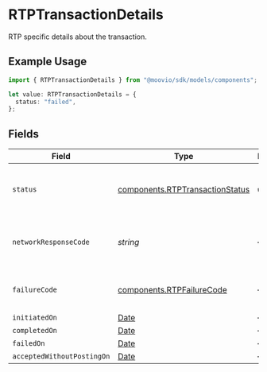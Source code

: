 # RTPTransactionDetails

RTP specific details about the transaction.

## Example Usage

```typescript
import { RTPTransactionDetails } from "@moovio/sdk/models/components";

let value: RTPTransactionDetails = {
  status: "failed",
};
```

## Fields

| Field                                                                                         | Type                                                                                          | Required                                                                                      | Description                                                                                   |
| --------------------------------------------------------------------------------------------- | --------------------------------------------------------------------------------------------- | --------------------------------------------------------------------------------------------- | --------------------------------------------------------------------------------------------- |
| `status`                                                                                      | [components.RTPTransactionStatus](../../models/components/rtptransactionstatus.md)            | :heavy_check_mark:                                                                            | Status of a transaction within the RTP lifecycle.                                             |
| `networkResponseCode`                                                                         | *string*                                                                                      | :heavy_minus_sign:                                                                            | Response code returned by network on failure.                                                 |
| `failureCode`                                                                                 | [components.RTPFailureCode](../../models/components/rtpfailurecode.md)                        | :heavy_minus_sign:                                                                            | Status codes for RTP failures.                                                                |
| `initiatedOn`                                                                                 | [Date](https://developer.mozilla.org/en-US/docs/Web/JavaScript/Reference/Global_Objects/Date) | :heavy_minus_sign:                                                                            | N/A                                                                                           |
| `completedOn`                                                                                 | [Date](https://developer.mozilla.org/en-US/docs/Web/JavaScript/Reference/Global_Objects/Date) | :heavy_minus_sign:                                                                            | N/A                                                                                           |
| `failedOn`                                                                                    | [Date](https://developer.mozilla.org/en-US/docs/Web/JavaScript/Reference/Global_Objects/Date) | :heavy_minus_sign:                                                                            | N/A                                                                                           |
| `acceptedWithoutPostingOn`                                                                    | [Date](https://developer.mozilla.org/en-US/docs/Web/JavaScript/Reference/Global_Objects/Date) | :heavy_minus_sign:                                                                            | N/A                                                                                           |